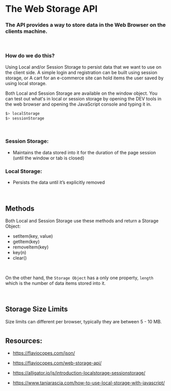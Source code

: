 # The Web Storage API

### The API provides a way to store data in the Web Browser on the clients machine.

&nbsp;

### How do we do this? 

Using Local and/or Session Storage to persist data that we want to use on the client side. A simple login and registration can be built using session storage, or A cart for an e-commerce site can hold items the user saved by using local storage. 

Both Local and Session Storage are available on the window object. You can test out what's in local or session storage by opening the DEV tools in the web browser and opening the JavaScript console and typing it in.

```javascript
$> localStorage
$> sessionStorage
```


&nbsp;   
### Session Storage:

* Maintains the data stored into it for the duration of the page session (until the window or tab is closed)


### Local Storage:

* Persists the data until it’s explicitly removed

&nbsp;


## Methods

Both Local and Session Storage use these methods and return a Storage Object:

* setItem(key, value)
* getItem(key)
* removeItem(key)
* key(n)
* clear()

&nbsp;

On the other hand, the `Storage Object` has a only one property, `length` which is the number of data items stored into it.


&nbsp;

## Storage Size Limits

Size limits can different per browser, typically they are between 5 - 10 MB. 



#

## Resources:

* https://flaviocopes.com/json/

* https://flaviocopes.com/web-storage-api/

* https://alligator.io/js/introduction-localstorage-sessionstorage/

* https://www.taniarascia.com/how-to-use-local-storage-with-javascript/
